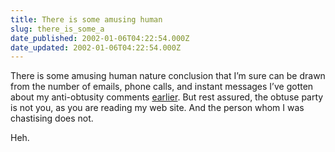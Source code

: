 ```yaml
---
title: There is some amusing human
slug: there_is_some_a
date_published: 2002-01-06T04:22:54.000Z
date_updated: 2002-01-06T04:22:54.000Z
---
```


There is some amusing human nature conclusion that I’m sure can be drawn from the number of emails, phone calls, and instant messages I’ve gotten about my anti-obtusity comments [earlier](http://www.dashes.com/anil/index.php?blogarch/2002_01_01_archive.php#8415625). But rest assured, the obtuse party is not you, as you are reading my web site. And the person whom I was chastising does not.

Heh.
